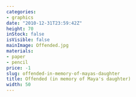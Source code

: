```yaml
---
categories:
- graphics
date: "2010-12-31T23:59:42Z"
height: 70
inStock: false
isVisible: false
mainImage: Offended.jpg
materials:
- paper
- pencil
price: -1
slug: offended-in-memory-of-mayas-daughter
title: Offended (in memory of Maya's daughter)
width: 50
---
```


